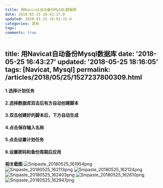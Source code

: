 ```yaml
---
title: 用Navicat自动备份MySQL数据库
date: 2018-05-25 16:43:27.0
updated: 2020-01-25 16:01:31.0
categories: 其他
tags: 
comments: true
---
```


title: 用Navicat自动备份Mysql数据库
date: '2018-05-25 16:43:27'
updated: '2018-05-25 18:16:05'
tags: [Navicat, Mysql]
permalink: /articles/2018/05/25/1527237800309.html
---
#### 1.选择计划任务
#### 2.选择数据库双击后有方自动创建脚本
#### 3.双击创建好的脚本后，下方自动生成
#### 4.点击保存输入名称
#### 5.点击设置计划任务
#### 6.设置密码和备份周期后应用
**相关截图**
![Snipaste_20180525_161954png](http://p95x8s7hh.bkt.clouddn.com//file/2018/05/046ec44707814862afe07b94084ef3b9_Snipaste_20180525_161954.png) 
![Snipaste_20180525_162113png](http://p95x8s7hh.bkt.clouddn.com//file/2018/05/3a383774cbdb446c95b2d1cb61a3618c_Snipaste_20180525_162113.png) 
![Snipaste_20180525_162124png](http://p95x8s7hh.bkt.clouddn.com//file/2018/05/3d8e2763d63c48bd80eb3358d663ad4e_Snipaste_20180525_162124.png)
![Snipaste_20180525_162403png](http://p95x8s7hh.bkt.clouddn.com//file/2018/05/069a2e3c38f8419091ae7a6a97cea7d8_Snipaste_20180525_162403.png) 
![Snipaste_20180525_162610png](http://p95x8s7hh.bkt.clouddn.com//file/2018/05/4b103a67dc9b4916948eb25a14eb31dc_Snipaste_20180525_162610.png) 
![Snipaste_20180525_162947png](http://p95x8s7hh.bkt.clouddn.com//file/2018/05/3457172472ca4bae86f4e41abece6fd7_Snipaste_20180525_162947.png) 











